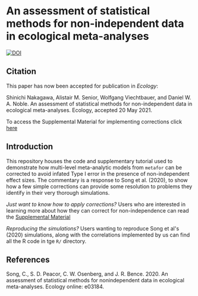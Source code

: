 # An assessment of statistical methods for non-independent data in ecological meta-analyses
[![DOI](https://zenodo.org/badge/297001378.svg)](https://zenodo.org/badge/latestdoi/297001378)

## Citation
This paper has now been accepted for publication in *Ecology*:

Shinichi Nakagawa, Alistair M. Senior, Wolfgang Viechtbauer, and Daniel W. A. Noble. An assessment of statistical methods for non-independent data in ecological meta-analyses. Ecology, accepted 20 May 2021.

To access the Supplemental Material for implementing corrections click [here](https://daniel1noble.github.io/ecology_comment/)

## Introduction
This repository houses the code and supplementary tutorial used to demonstrate how multi-level meta-analytic models from `metafor` can be corrected to avoid infated Type I error in the presence of non-independent effect sizes. The commentary is a response to Song et al. (2020), to show how a few simple corrections can provide some resolution to problems they identify in their very thorough simulations.

*Just want to know how to apply corrections?* Users who are interested in learning more about how they can correct for non-independence can read the [Supplemental Material](https://daniel1noble.github.io/ecology_comment/)

*Reproducing the simulations?* Users wanting to reproduce Song et al's (2020) simulations, along with the correlations implemented by us can find all the R code in tge `R/` directory.


## References
Song, C., S. D. Peacor, C. W. Osenberg, and J. R. Bence. 2020. An assessment of statistical methods for nonindependent data in ecological meta-analyses. Ecology online: e03184.